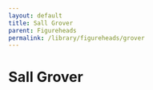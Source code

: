 ```yaml
---
layout: default
title: Sall Grover
parent: Figureheads
permalink: /library/figureheads/grover
---
```


# Sall Grover
